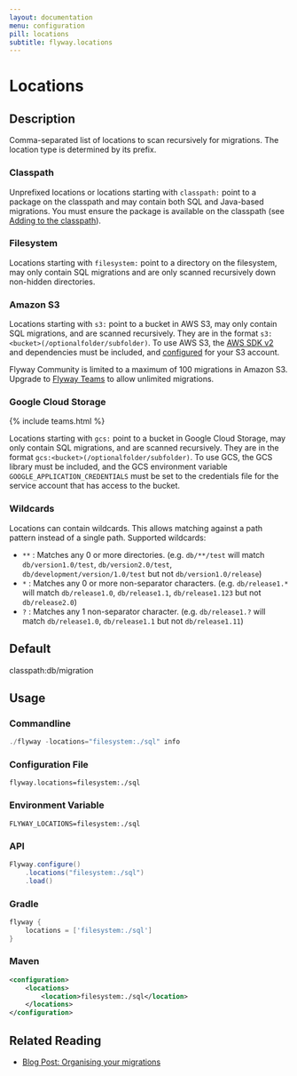 ```yaml
---
layout: documentation
menu: configuration
pill: locations
subtitle: flyway.locations
---
```


# Locations

## Description
Comma-separated list of locations to scan recursively for migrations. The location type is determined by its prefix.

### Classpath
Unprefixed locations or locations starting with <code>classpath:</code> point to a package on the classpath and may contain both SQL and Java-based migrations. You must ensure the package is available on the classpath (see [Adding to the classpath](/documentation/addingToTheClasspath)).

### Filesystem
Locations starting with <code>filesystem:</code> point to a directory on the filesystem, may only contain SQL migrations and are only scanned recursively down non-hidden directories.

### Amazon S3
Locations starting with <code>s3:</code> point to a bucket in AWS S3, may only contain SQL migrations, and are scanned recursively. They are in the format <code>s3:&lt;bucket&gt;(/optionalfolder/subfolder)</code>. To use AWS S3, the [AWS SDK v2](https://mvnrepository.com/artifact/software.amazon.awssdk/services) and dependencies must be included, and [configured](https://docs.aws.amazon.com/sdk-for-java/v1/developer-guide/credentials.html) for your S3 account.<br/>

Flyway Community is limited to a maximum of 100 migrations in Amazon S3. Upgrade to [Flyway Teams](https://flywaydb.org/download/) to allow unlimited migrations.

### Google Cloud Storage
{% include teams.html %}

Locations starting with <code>gcs:</code> point to a bucket in Google Cloud Storage, may only contain SQL migrations, and are scanned recursively. They are in the format <code>gcs:&lt;bucket&gt;(/optionalfolder/subfolder)</code>. To use GCS, the GCS library must be included, and the GCS environment variable <code>GOOGLE_APPLICATION_CREDENTIALS</code> must be set to the credentials file for the service account that has access to the bucket.<br/>

### Wildcards
Locations can contain wildcards. This allows matching against a path pattern instead of a single path. Supported wildcards:<br/>
<ul>
    <li>
        <code>**</code> : Matches any 0 or more directories. (e.g. <code>db/**/test</code> will match <code>db/version1.0/test</code>, <code>db/version2.0/test</code>, <code>db/development/version/1.0/test</code> but not <code>db/version1.0/release</code>)
    </li>
    <li>
        <code>*</code> : Matches any 0 or more non-separator characters. (e.g. <code>db/release1.*</code> will match <code>db/release1.0</code>, <code>db/release1.1</code>, <code>db/release1.123</code> but not <code>db/release2.0</code>)
    </li>
    <li>
        <code>?</code> : Matches any 1 non-separator character. (e.g. <code>db/release1.?</code> will match <code>db/release1.0</code>, <code>db/release1.1</code> but not <code>db/release1.11</code>)
    </li>
</ul>

## Default
classpath:db/migration

## Usage

### Commandline
```powershell
./flyway -locations="filesystem:./sql" info
```

### Configuration File
```properties
flyway.locations=filesystem:./sql
```

### Environment Variable
```properties
FLYWAY_LOCATIONS=filesystem:./sql
```

### API
```java
Flyway.configure()
    .locations("filesystem:./sql")
    .load()
```

### Gradle
```groovy
flyway {
    locations = ['filesystem:./sql']
}
```

### Maven
```xml
<configuration>
    <locations>
        <location>filesystem:./sql</location>
    </locations>
</configuration>
```

## Related Reading

- [Blog Post: Organising your migrations](/blog/organising-your-migrations)